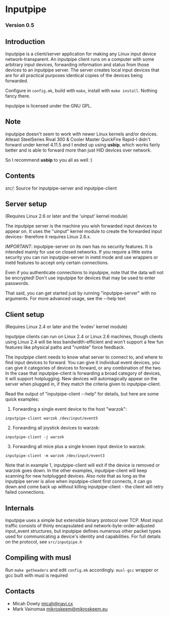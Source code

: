 # Inputpipe

### Version 0.5


## Introduction

Inputpipe is a client/server application for making any Linux input
device network-transparent. An inputpipe client runs on a computer with
some arbitrary input devices, forwarding information and status from
those devices to an inputpipe server. The server creates local input
devices that are for all practical purposes identical copies of the
devices being forwarded.

Configure in `config.mk`, build with `make`, install with `make install`. Nothing fancy there.

Inputpipe is licensed under the GNU GPL.

## Note
inputpipe doesn't seem to work with newer Linux kernels and/or devices.  
Atleast SteelSeries Rival 300 & Cooler Master QuickFire Rapid-I didn't forward under kernel 4.11.5 and I ended up using __usbip__, which works fairly better and is able to forward more than just HID devices over network.

So I recommend __usbip__ to you all as well :)

## Contents

_src/_: Source for inputpipe-server and inputpipe-client


## Server setup

(Requires Linux 2.6 or later and the 'uinput' kernel module)

The inputpipe server is the machine you wish forwarded input devices
to appear on. It uses the "uinput" kernel module to create the forwarded
input devices- therefore it requires Linux 2.6.x.

_IMPORTANT_:
inputpipe-server on its own has no security features. It is
intended mainly for use on closed networks. If you require
a little extra security you can run inputpipe-server in inetd
mode and use wrappers or inetd features to accept only certain
connections.

Even if you authenticate connections to inputpipe, note that
the data will not be encrypted! Don't use inputpipe for devices
that may be used to enter passwords.

That said, you can get started just by running "inputpipe-server" with
no arguments. For more advanced usage, see the --help text


## Client setup

(Requires Linux 2.4 or later and the 'evdev' kernel module)

Inputpipe clients can run on Linux 2.4 or Linux 2.6 machines, though
clients using Linux 2.4 will be less bandwidth-efficient and won't support
a few fun features like physical paths and "rumble" force feedback.

The inputpipe client needs to know what server to connect to, and where to
find input devices to forward. You can give it individual event devices,
you can give it categories of devices to forward, or any combination of the
two. In the case that inputpipe-client is forwarding a broad category of
devices, it will support hotplugging. New devices will automagically appear
on the server when plugged in, if they match the criteria given to
inputpipe-client.

Read the output of "inputpipe-client --help" for details, but here are some
quick examples:

1. Forwarding a single event device to the host "warzok":

 `inputpipe-client warzok /dev/input/event5`

2. Forwarding all joystick devices to warzok:

 `inputpipe-client -j warzok`

3. Forwarding all mice plus a single known input device to warzok:

 `inputpipe-client -m warzok /dev/input/event3`

Note that in example 1, inputpipe-client will exit if the device is removed
or warzok goes down. In the other examples, inputpipe-client will keep scanning
for new hotplugged devices. Also note that as long as the inputpipe server is
alive when inputpipe-client first connects, it can go down and come back up
without killing inputpipe-client - the client will retry failed connections.


## Internals

Inputpipe uses a simple but extensible binary protocol over TCP. Most input
traffic consists of thinly encapsulated and network-byte-order-adjusted
input_event structures, but inputpipe defines numerous other packet types
used for communicating a device's identity and capabilities. For full details
on the protocol, see `src/inputpipe.h`


## Compiling with musl

Run `make getheaders` and edit `config.mk` accordingly. `musl-gcc` wrapper
or gcc built with musl is required

## Contacts

* Micah Dowty <micah@navi.cx>
* Mark Vainomaa <mikroskeem@mikroskeem.eu>
